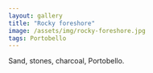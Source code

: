 ```yaml
---
layout: gallery
title: "Rocky foreshore"
image: /assets/img/rocky-foreshore.jpg
tags: Portobello
---
```


Sand, stones, charcoal, Portobello.
